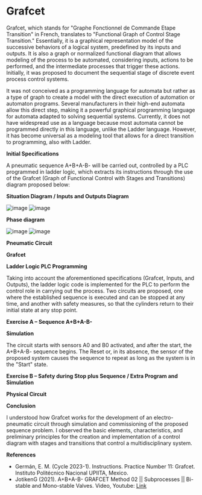 # **Grafcet**

Grafcet, which stands for "Graphe Fonctionnel de Commande Etape Transition" in French, translates to "Functional Graph of Control Stage Transition." Essentially, it is a graphical representation model of the successive behaviors of a logical system, predefined by its inputs and outputs. It is also a graph or normalized functional diagram that allows modeling of the process to be automated, considering inputs, actions to be performed, and the intermediate processes that trigger these actions. Initially, it was proposed to document the sequential stage of discrete event process control systems.

It was not conceived as a programming language for automata but rather as a type of graph to create a model with the direct execution of automation or automaton programs. Several manufacturers in their high-end automata allow this direct step, making it a powerful graphical programming language for automata adapted to solving sequential systems. Currently, it does not have widespread use as a language because most automata cannot be programmed directly in this language, unlike the Ladder language. However, it has become universal as a modeling tool that allows for a direct transition to programming, also with Ladder.

**Initial Specifications**

A pneumatic sequence A+B+A-B- will be carried out, controlled by a PLC programmed in ladder logic, which extracts its instructions through the use of the Grafcet (Graph of Functional Control with Stages and Transitions) diagram proposed below:

**Situation Diagram / Inputs and Outputs Diagram**

![image](https://github.com/JoseEmmanuelVG/IndustrialAutomation/assets/89156254/f82cb1ec-548e-4879-b6df-90137be40e3a)
![image](https://github.com/JoseEmmanuelVG/IndustrialAutomation/assets/89156254/0a8b9620-a7c3-4d44-9eb3-482e5a7092fc)

**Phase diagram** 

![image](https://github.com/JoseEmmanuelVG/IndustrialAutomation/assets/89156254/348af469-c29b-465d-993b-e4a87e9a462b)
![image](https://github.com/JoseEmmanuelVG/IndustrialAutomation/assets/89156254/d526a81c-16e5-4d93-951f-e29dd72961ad)



**Pneumatic Circuit**

**Grafcet**

**Ladder Logic PLC Programming**

Taking into account the aforementioned specifications (Grafcet, Inputs, and Outputs), the ladder logic code is implemented for the PLC to perform the control role in carrying out the process. Two circuits are proposed, one where the established sequence is executed and can be stopped at any time, and another with safety measures, so that the cylinders return to their initial state at any stop point.

**Exercise A – Sequence A+B+A-B-**

**Simulation**

The circuit starts with sensors A0 and B0 activated, and after the start, the A+B+A-B- sequence begins. The Reset or, in its absence, the sensor of the proposed system causes the sequence to repeat as long as the system is in the "Start" state.

**Exercise B – Safety during Stop plus Sequence / Extra Program and Simulation**

**Physical Circuit**

**Conclusion**

I understood how Grafcet works for the development of an electro-pneumatic circuit through simulation and commissioning of the proposed sequence problem. I observed the basic elements, characteristics, and preliminary principles for the creation and implementation of a control diagram with stages and transitions that control a multidisciplinary system.

**References**
- Germán, E. M. (Cycle 2023-1). Instructions. Practice Number 11: Grafcet. Instituto Politécnico Nacional UPIITA, Mexico.
- JotikenG (2021). A+B+A-B- GRAFCET Method 02 || Subprocesses || Bi-stable and Mono-stable Valves. Video, Youtube: [Link](https://www.youtube.com/watch?v=DQoC805n5M0)
